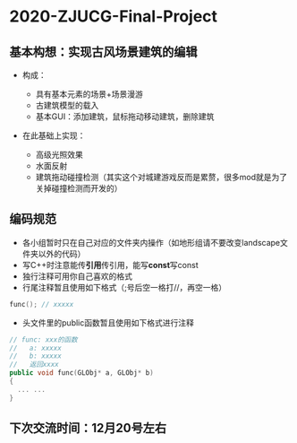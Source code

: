# 2020-ZJUCG-Final-Project

## 基本构想：实现古风场景建筑的编辑

- 构成：
  - 具有基本元素的场景+场景漫游
  - 古建筑模型的载入
  - 基本GUI：添加建筑，鼠标拖动移动建筑，删除建筑

- 在此基础上实现：
  - 高级光照效果
  - 水面反射
  - 建筑拖动碰撞检测（其实这个对城建游戏反而是累赘，很多mod就是为了关掉碰撞检测而开发的）

## 编码规范

- 各小组暂时只在自己对应的文件夹内操作（如地形组请不要改变landscape文件夹以外的代码）
- 写C++时注意能传**引用**传引用，能写**const**写const
- 独行注释可用你自己喜欢的格式
- 行尾注释暂且使用如下格式（;号后空一格打//，再空一格）

```c++
func(); // xxxxx
```

- 头文件里的public函数暂且使用如下格式进行注释

```c++
// func: xxx的函数
//   a: xxxxx
//   b: xxxxx
//   返回xxxx
public void func(GLObj* a, GLObj* b)
{
  ... ...
}
```

## 下次交流时间：12月20号左右
